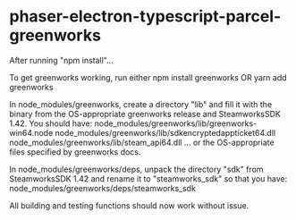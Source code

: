 # phaser-electron-typescript-parcel-greenworks

After running "npm install"...

To get greenworks working, run either
  npm install greenworks
OR
  yarn add greenworks

In node_modules/greenworks, create a directory "lib" and fill it with the binary from the OS-appropriate greenworks release and SteamworksSDK 1.42. You should have:
  node_modules/greenworks/lib/greenworks-win64.node
  node_modules/greenworks/lib/sdkencryptedappticket64.dll
  node_modules/greenworks/lib/steam_api64.dll
... or the OS-appropriate files specified by greenworks docs.

In node_modules/greenworks/deps, unpack the directory "sdk" from SteamworksSDK 1.42 and rename it to "steamworks_sdk" so that you have:
  node_modules/greenworks/deps/steamworks_sdk

All building and testing functions should now work without issue.
